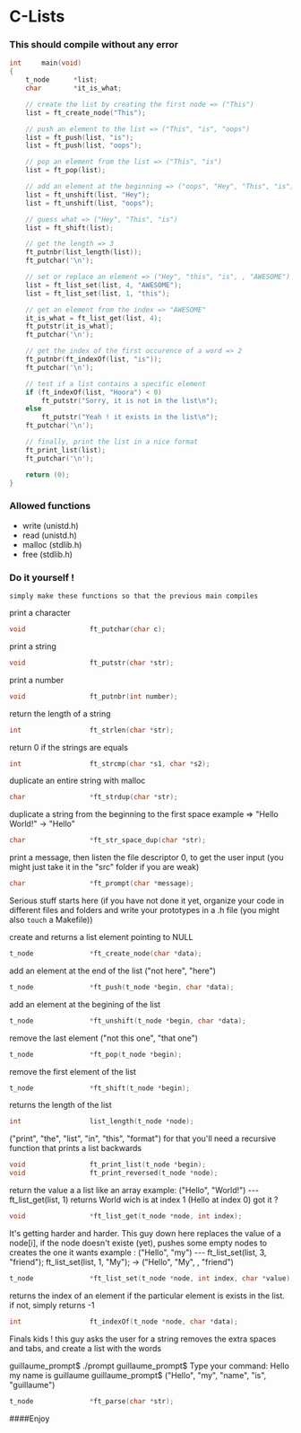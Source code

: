 C-Lists
=======

### This should compile without any error

``` c
int		main(void)
{
	t_node		*list;
	char		*it_is_what;

	// create the list by creating the first node => ("This")
	list = ft_create_node("This");

	// push an element to the list => ("This", "is", "oops")
	list = ft_push(list, "is");
	list = ft_push(list, "oops");

	// pop an element from the list => ("This", "is")
	list = ft_pop(list);

	// add an element at the beginning => ("oops", "Hey", "This", "is")
	list = ft_unshift(list, "Hey");
	list = ft_unshift(list, "oops");

	// guess what => ("Hey", "This", "is")
	list = ft_shift(list);

	// get the length => 3
	ft_putnbr(list_length(list));
	ft_putchar('\n');

	// set or replace an element => ("Hey", "this", "is", , "AWESOME")
	list = ft_list_set(list, 4, "AWESOME");
	list = ft_list_set(list, 1, "this");

	// get an element from the index => "AWESOME"
	it_is_what = ft_list_get(list, 4);
	ft_putstr(it_is_what);
	ft_putchar('\n');

	// get the index of the first occurence of a word => 2
	ft_putnbr(ft_indexOf(list, "is"));
	ft_putchar('\n');

	// test if a list contains a specific element
	if (ft_indexOf(list, "Hoora") < 0)
		ft_putstr("Sorry, it is not in the list\n");
	else
		ft_putstr("Yeah ! it exists in the list\n");
	ft_putchar('\n');

	// finally, print the list in a nice format
	ft_print_list(list);
	ft_putchar('\n');

	return (0);
}
```
### Allowed functions
* write (unistd.h)
* read (unistd.h)
* malloc (stdlib.h)
* free (stdlib.h)

### Do it yourself !
	simply make these functions so that the previous main compiles

print a character
``` c
void				ft_putchar(char c);
```

print a string
``` c
void				ft_putstr(char *str);
```

print a number
``` c
void				ft_putnbr(int number);
```

return the length of a string
``` c
int					ft_strlen(char *str);
```

return 0 if the strings are equals
``` c
int					ft_strcmp(char *s1, char *s2);
```

duplicate an entire string with malloc
``` c
char				*ft_strdup(char *str);
```

duplicate a string from the beginning to the first space
example => "Hello World!" -> "Hello"
``` c
char				*ft_str_space_dup(char *str);
```

print a message, then listen the file descriptor 0, to get 
the user input (you might just take it in the "src" folder if you are weak)
``` c
char				*ft_prompt(char *message);
```

Serious stuff starts here
(if you have not done it yet, organize your code in different files and folders and write your prototypes
in a .h file (you might also `touch` a Makefile))

create and returns a list element pointing to NULL
``` c
t_node				*ft_create_node(char *data);
```

add an element at the end of the list ("not here", "here")
``` c
t_node				*ft_push(t_node *begin, char *data);
```

add an element at the begining of the list
``` c
t_node				*ft_unshift(t_node *begin, char *data);
```

remove the last element ("not this one", "that one")
``` c
t_node				*ft_pop(t_node *begin);
```

remove the first element of the list
``` c
t_node				*ft_shift(t_node *begin);
```

returns the length of the list
``` c
int					list_length(t_node *node);
```

("print", "the", "list", "in", "this", "format")
for that you'll need a recursive function that prints a list backwards
``` c
void				ft_print_list(t_node *begin);
void				ft_print_reversed(t_node *node);
```

return the value a a list like an array
example: ("Hello", "World!") --- ft_list_get(list, 1) returns World wich is at index 1 (Hello at index 0)
got it ?
``` c
void				*ft_list_get(t_node *node, int index);
```

It's getting harder and harder. 
This guy down here replaces the value of a node[i], if the node doesn't existe (yet), pushes some empty nodes to creates the one it wants
example : ("Hello", "my") --- ft_list_set(list, 3, "friend"); ft_list_set(list, 1, "My"); -> ("Hello", "My", , "friend")
``` c
t_node				*ft_list_set(t_node *node, int index, char *value);
```

returns the index of an element if the particular element is exists in the list.
if not, simply returns -1
``` c
int					ft_indexOf(t_node *node, char *data);
```

Finals kids !
this guy asks the user for a string removes the extra spaces and tabs, and create a list with the words

guillaume_prompt$ ./prompt
guillaume_prompt$ Type your command: Hello my name is guillaume
guillaume_prompt$ ("Hello", "my", "name", "is", "guillaume")
``` c
t_node				*ft_parse(char *str);
```
####Enjoy
